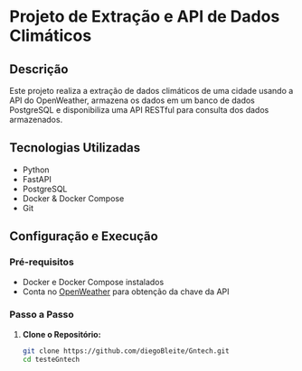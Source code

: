 # Projeto de Extração e API de Dados Climáticos

## Descrição

Este projeto realiza a extração de dados climáticos de uma cidade usando a API do OpenWeather, armazena os dados em um banco de dados PostgreSQL e disponibiliza uma API RESTful para consulta dos dados armazenados.

## Tecnologias Utilizadas

- Python
- FastAPI
- PostgreSQL
- Docker & Docker Compose
- Git

## Configuração e Execução

### Pré-requisitos

- Docker e Docker Compose instalados
- Conta no [OpenWeather](https://openweathermap.org/api) para obtenção da chave da API

### Passo a Passo

1. **Clone o Repositório:**

   ```bash
   git clone https://github.com/diegoBleite/Gntech.git
   cd testeGntech
